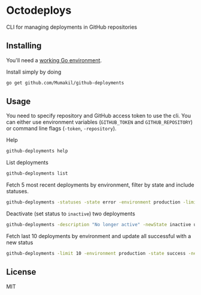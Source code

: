 # Octodeploys

CLI for managing deployments in GitHub repositories

## Installing

You'll need a [working Go environment](https://golang.org/doc/install).

Install simply by doing

```sh
go get github.com/Mumakil/github-deployments
```

## Usage

You need to specify repository and GitHub access token to use the cli. You can either use environment variables (`GITHUB_TOKEN` and `GITHUB_REPOSITORY`) or command line flags (`-token`, `-repository`).

Help

```sh
github-deployments help
```

List deployments

```sh
github-deployments list
```

Fetch 5 most recent deployments by environment, filter by state and include statuses.

```sh
github-deployments -statuses -state error -environment production -limit 5 list
```

Deactivate (set status to `inactive`) two deployments

```sh
github-deployments -description "No longer active" -newState inactive update 281858265 281858266
```

Fetch last 10 deployments by environment and update all successful with a new status

```sh
github-deployments -limit 10 -environment production -state success -newState inactive -description "No longer active" updateByState
```

## License

MIT
